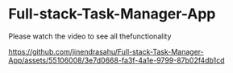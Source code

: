 # Full-stack-Task-Manager-App
Please watch the video to see all thefunctionality

https://github.com/jinendrasahu/Full-stack-Task-Manager-App/assets/55106008/3e7d0668-fa3f-4a1e-9799-87b02f4db1cd

